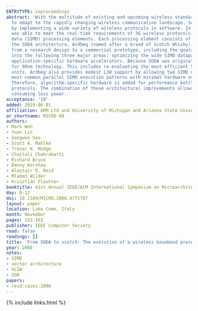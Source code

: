```yaml
---
ENTRYTYPE: inproceedings
abstract: 'With the multitude of existing and upcoming wireless standards, it is becoming increasingly difficult for hardware-only baseband processing solutions
  to adapt to the rapidly changing wireless communication landscape. Software Defined Radio (SDR) promises to deliver a cost effective and flexible solution
  by implementing a wide variety of wireless protocols in software. In previous work, a fully programmable multicore architecture, SODA, was proposed that
  was able to meet the real-time requirements of 3G wireless protocols. SODA consists of one ARM control processor and four wide single instruction multiple
  data (SIMD) processing elements. Each processing element consists of a scalar and a wide 512-bit 32-lane SIMD datapath. A commercial prototype based on
  the SODA architecture, Ardbeg (named after a brand of Scotch Whisky), has been developed. In this paper, we present the architectural evolution of going
  from a research design to a commercial prototype, including the goals, trade-offs, and final design choices.  Ardbeg''s redesign process can be grouped
  into the following three major areas: optimizing the wide SIMD datapath, providing long instruction word (LIW) support for SIMD operations, and adding
  application-specific hardware accelerators. Because SODA was originally designed with 180nm technology, the wide SIMD datapath is re-optimized in Ardbeg
  for 90nm technology. This includes re-evaluating the most efficient SIMD width, designing a wider SIMD shuffle network, and implementing faster SIMD arithmetic
  units. Ardbeg also provides modest LIW support by allowing two SIMD operations to issue in the same cycle. This LIW execution supports SDR algorithms''
  most common parallel SIMD execution patterns with minimal hardware overhead. A viable commercial SDR solution must be competitive with existing ASIC solutions.
  Therefore, algorithm-specific hardware is added for performance bottleneck algorithms while still maintaining enough flexibility to support multiple wireless
  protocols. The combination of these architectural improvements allows Ardbeg to achieve 1.5-7x speedup over SODA across multiple wireless algorithms while
  consuming less power.'
acceptance: '19'
added: 2019-06-01
affiliation: ARM Ltd and University of Michigan and Arizona State University
ar_shortname: MICRO 08
authors:
- Mark Woh
- Yuan Lin
- Sangwon Seo
- Scott A. Mahlke
- Trevor N. Mudge
- Chaitali Chakrabarti
- Richard Bruce
- Danny Kershaw
- Alastair D. Reid
- Mladen Wilder
- Krisztián Flautner
booktitle: 41st Annual IEEE/ACM International Symposium on Microarchitecture (MICRO-41 2008)
day: 8-12
doi: 10.1109/MICRO.2008.4771787
layout: paper
location: Lake Como, Italy
month: November
pages: 152-163
publisher: IEEE Computer Society
read: false
readings: []
title: 'From SODA to scotch: The evolution of a wireless baseband processor'
year: 2008
notes:
- SIMD
- vector architecture
- VLIW
- SDR
papers:
- reid:cases:2008
---
```


{% include links.html %}

